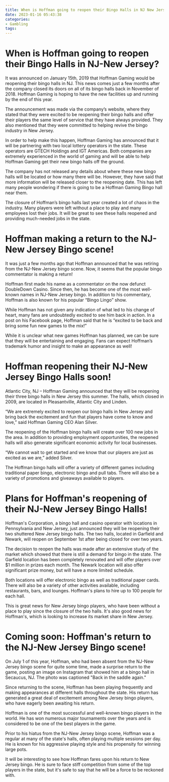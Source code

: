 ```yaml
---
title: When is Hoffman going to reopen their Bingo Halls in NJ New Jersey
date: 2023-01-16 05:43:38
categories:
- Gambling
tags:
---
```



#  When is Hoffman going to reopen their Bingo Halls in NJ-New Jersey?

It was announced on January 15th, 2019 that Hoffman Gaming would be reopening their bingo halls in NJ. This news comes just a few months after the company closed its doors on all of its bingo halls back in November of 2018. Hoffman Gaming is hoping to have the new facilities up and running by the end of this year.

The announcement was made via the company’s website, where they stated that they were excited to be reopening their bingo halls and offer their players the same level of service that they have always provided. They also mentioned that they were committed to helping revive the bingo industry in New Jersey.

In order to help make this happen, Hoffman Gaming has announced that it will be partnering with two local lottery operators in the state. These operators are GTECH Holdings and IGT Americas. Both companies are extremely experienced in the world of gaming and will be able to help Hoffman Gaming get their new bingo halls off the ground.

The company has not released any details about where these new bingo halls will be located or how many there will be. However, they have said that more information will be released closer to the reopening date. This has left many people wondering if there is going to be a Hoffman Gaming Bingo hall near them.

The closure of Hoffman’s bingo halls last year created a lot of chaos in the industry. Many players were left without a place to play and many employees lost their jobs. It will be great to see these halls reopened and providing much-needed jobs in the state.

#  Hoffman making a return to the NJ-New Jersey Bingo scene!

It was just a few months ago that Hoffman announced that he was retiring from the NJ-New Jersey bingo scene. Now, it seems that the popular bingo commentator is making a return!

Hoffman first made his name as a commentator on the now defunct DoubleDown Casino. Since then, he has become one of the most well-known names in NJ-New Jersey bingo. In addition to his commentary, Hoffman is also known for his popular “Bingo Lingo” show.

While Hoffman has not given any indication of what led to his change of heart, many fans are undoubtedly excited to see him back in action. In a post on his Facebook page, Hoffman said that he is “excited to be back and bring some fun new games to the mix!”

While it is unclear what new games Hoffman has planned, we can be sure that they will be entertaining and engaging. Fans can expect Hoffman’s trademark humor and insight to make an appearance as well!

#  Hoffman reopening their NJ-New Jersey Bingo Halls soon!

Atlantic City, NJ – Hoffman Gaming announced that they will be reopening their three bingo halls in New Jersey this summer. The halls, which closed in 2009, are located in Pleasantville, Atlantic City and Linden.

“We are extremely excited to reopen our bingo halls in New Jersey and bring back the excitement and fun that players have come to know and love,” said Hoffman Gaming CEO Alan Silver.

The reopening of the Hoffman bingo halls will create over 100 new jobs in the area. In addition to providing employment opportunities, the reopened halls will also generate significant economic activity for local businesses.

“We cannot wait to get started and we know that our players are just as excited as we are,” added Silver.

The Hoffman bingo halls will offer a variety of different games including traditional paper bingo, electronic bingo and pull tabs. There will also be a variety of promotions and giveaways available to players.

#  Plans for Hoffman's reopening of their NJ-New Jersey Bingo Halls!

Hoffman's Corporation, a bingo hall and casino operator with locations in Pennsylvania and New Jersey, just announced they will be reopening their two shuttered New Jersey bingo halls. The two halls, located in Garfield and Newark, will reopen on September 1st after being closed for over two years.

The decision to reopen the halls was made after an extensive study of the market which showed that there is still a demand for bingo in the state. The Garfield location has been completely renovated and will offer players over $1 million in prizes each month. The Newark location will also offer significant prize money, but will have a more limited schedule.

Both locations will offer electronic bingo as well as traditional paper cards. There will also be a variety of other activities available, including restaurants, bars, and lounges. Hoffman's plans to hire up to 100 people for each hall.

This is great news for New Jersey bingo players, who have been without a place to play since the closure of the two halls. It's also good news for Hoffman's, which is looking to increase its market share in New Jersey.

#  Coming soon: Hoffman's return to the NJ-New Jersey Bingo scene!

On July 1 of this year, Hoffman, who had been absent from the NJ-New Jersey bingo scene for quite some time, made a surprise return to the game, posting an image on Instagram that showed him at a bingo hall in Secaucus, NJ. The photo was captioned "Back in the saddle again."

Since returning to the scene, Hoffman has been playing frequently and making appearances at different halls throughout the state. His return has generated a great deal of excitement among New Jersey bingo players, who have eagerly been awaiting his return.

Hoffman is one of the most successful and well-known bingo players in the world. He has won numerous major tournaments over the years and is considered to be one of the best players in the game.

Prior to his hiatus from the NJ-New Jersey bingo scene, Hoffman was a regular at many of the state's halls, often playing multiple sessions per day. He is known for his aggressive playing style and his propensity for winning large pots.

It will be interesting to see how Hoffman fares upon his return to New Jersey bingo. He is sure to face stiff competition from some of the top players in the state, but it's safe to say that he will be a force to be reckoned with.